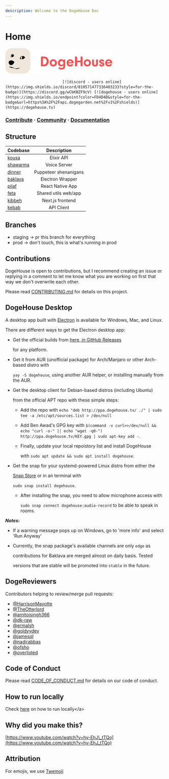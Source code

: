 ```yaml
---
description: Welcome to the DogeHouse Doc
---
```


# Home

![ Taking voice conversations to the moon &#x1F680;](https://raw.githubusercontent.com/benawad/dogehouse/staging/.redesign-assets/dogehouse_logo.svg)

                             [![discord - users online](https://img.shields.io/discord/810571477316403233?style=for-the-badge)](https://discord.gg/wCbKBZF9cV) [![dogehouse - users online](https://img.shields.io/endpoint?color=FD4D4D&style=for-the-badge&url=https%3A%2F%2Fapi.dogegarden.net%2Fv1%2Fshields)](https://dogehouse.tv)

###                              [Contribute](https://github.com/benawad/dogehouse/blob/staging/CONTRIBUTING.md) · [Community](https://discord.gg/82HzQCJCDg) · [Documentation](https://github.com/FotieMConstant/dogehouse-docs/tree/61448218e2cf3967eb064bb8dcd372ec9da02f68/docs/README.MD)

## Structure

| Codebase | Description |
| :--- | :---: |
| [kousa](https://github.com/FotieMConstant/dogehouse-docs/tree/61448218e2cf3967eb064bb8dcd372ec9da02f68/kousa/README.md) | Elixir API |
| [shawarma](https://github.com/FotieMConstant/dogehouse-docs/tree/61448218e2cf3967eb064bb8dcd372ec9da02f68/shawarma/README.md) | Voice Server |
| [dinner](https://github.com/FotieMConstant/dogehouse-docs/tree/61448218e2cf3967eb064bb8dcd372ec9da02f68/dinner/README.md) | Puppeteer shenanigans |
| [baklava](https://github.com/FotieMConstant/dogehouse-docs/tree/61448218e2cf3967eb064bb8dcd372ec9da02f68/baklava/README.md) | Electron Wrapper |
| [pilaf](https://github.com/FotieMConstant/dogehouse-docs/tree/61448218e2cf3967eb064bb8dcd372ec9da02f68/pilaf/README.md) | React Native App |
| [feta](https://github.com/FotieMConstant/dogehouse-docs/tree/61448218e2cf3967eb064bb8dcd372ec9da02f68/feta/README.md) | Shared utils web/app |
| [kibbeh](https://github.com/FotieMConstant/dogehouse-docs/tree/61448218e2cf3967eb064bb8dcd372ec9da02f68/kibbeh/README.md) | Next.js frontend |
| [kebab](https://github.com/FotieMConstant/dogehouse-docs/tree/61448218e2cf3967eb064bb8dcd372ec9da02f68/kebab/README.md) | API Client |

## Branches

* staging -&gt; pr this branch for everything
* prod -&gt; don't touch, this is what's running in prod

## Contributions

DogeHouse is open to contributions, but I recommend creating an issue or replying in a comment to let me know what you are working on first that way we don't overwrite each other.

Please read [CONTRIBUTING.md](https://github.com/benawad/dogehouse/blob/staging/CONTRIBUTING.md) for details on this project.

## DogeHouse Desktop

A desktop app built with [Electron](https://www.electronjs.org/) is available for Windows, Mac, and Linux.

There are different ways to get the Electron desktop app:

* Get the official builds from [here, in GitHub Releases](https://github.com/benawad/dogehouse/releases/latest)

  for any platform.

* Get it from AUR \(unofficial package\) for Arch/Manjaro or other Arch-based distro with

  `yay -S dogehouse`, using another AUR helper, or installing manually from the AUR.

* Get the desktop client for Debian-based distros \(including Ubuntu\)

  from the official APT repo with these simple steps:

  * Add the repo with `echo "deb http://ppa.dogehouse.tv/ ./" | sudo tee -a /etc/apt/sources.list > /dev/null`
  * Add Ben Awad's GPG key with `$(command -v curl>>/dev/null && echo "curl -o-" || echo "wget -q0-") http://ppa.dogehouse.tv/KEY.gpg | sudo apt-key add -`.
  * Finally, update your local repoistory list and install DogeHouse

    with `sudo apt update && sudo apt install dogehouse`.

* Get the snap for your systemd-powered Linux distro from either the

  [Snap Store](https://snapcraft.io/dogehouse) or in an terminal with

  `sudo snap install dogehouse`.

  * After installing the snap, you need to allow microphone access with

    `sudo snap connect dogehouse:audio-record` to be able to speak in rooms.

_**Notes:**_

* If a warning message pops up on Windows, go to 'more info' and select 'Run Anyway'
* Currently, the snap package's available channels are only `edge` as

  contributions for Baklava are merged almost on daily basis. Tested

  versions that are stable will be promoted into `stable` in the future.

## DogeReviewers

Contributors helping to review/merge pull requests:

* [@HarrisonMayotte](https://github.com/HarrisonMayotte)
* [@TheOtterlord](https://github.com/TheOtterlord)
* [@amitojsingh366](https://github.com/amitojsingh366)
* [@dk-raw](https://github.com/dk-raw)
* [@ermalsh](https://github.com/ermalsh)
* [@goldyydev](https://github.com/goldyydev)
* [@jamesql](https://github.com/jamesql)
* [@nadirabbas](https://github.com/nadirabbas)
* [@ofsho](https://github.com/ofsho)
* [@overlisted](https://github.com/overlisted)

## Code of Conduct

Please read [CODE\_OF\_CONDUCT.md](https://github.com/benawad/dogehouse/blob/staging/CODE_OF_CONDUCT.md) for details on our code of conduct.

## How to run locally

Check [here](https://github.com/benawad/dogehouse/blob/staging/CONTRIBUTING.md#quickstart-local-frontend-development) on how to run locally&lt;/a&gt;

## Why did you make this?

[https://www.youtube.com/watch?v=hy-EhJ\_tTQo](https://www.youtube.com/watch?v=hy-EhJ_tTQo)

## Attribution

For emojis, we use [Twemoji](https://twemoji.twitter.com/)

